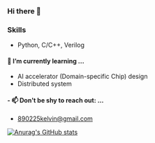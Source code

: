 ### Hi there 👋

<!--
**Kelvinthedrugger/Kelvinthedrugger** is a ✨ _special_ ✨ repository because its `README.md` (this file) appears on your GitHub profile.

Here are some ideas to get you started:

- 🔭 I’m currently working on ...
- 🌱 I’m currently learning ...
- 👯 I’m looking to collaborate on ...
- 🤔 I’m looking for help with ...
- 💬 Ask me about ...
- 📫 How to reach me: ...
- 😄 Pronouns: ...
- ⚡ Fun fact: ...
-->
### Skills
- Python, C/C++, Verilog
    
    
#### 🌱 I’m currently learning ...
- AI accelerator (Domain-specific Chip) design
- Distributed system



#### - 📫 Don't be shy to reach out: ...
- 890225kelvin@gmail.com




[![Anurag's GitHub stats](https://github-readme-stats.vercel.app/api?username=anuraghazra)](https://github.com/anuraghazra/github-readme-stats)
